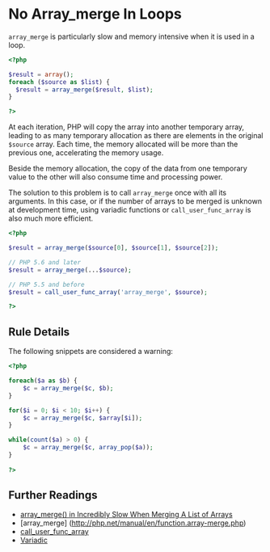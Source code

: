 <!-- Good Practices -->
# No Array_merge In Loops

`array_merge` is particularly slow and memory intensive when it is used in a loop. 

```php
<?php

$result = array();
foreach ($source as $list) {
  $result = array_merge($result, $list);
}

?>
```

At each iteration, PHP will copy the array into another temporary array, leading to as many temporary allocation as there are elements in the original `$source` array. Each time, the memory allocated will be more than the previous one, accelerating the memory usage. 

Beside the memory allocation, the copy of the data from one temporary value to the other will also consume time and processing power. 

The solution to this problem is to call `array_merge` once with all its arguments. In this case, or if the number of arrays to be merged is unknown at development time, using variadic functions or `call_user_func_array` is also much more efficient.

```php
<?php

$result = array_merge($source[0], $source[1], $source[2]);

// PHP 5.6 and later
$result = array_merge(...$source);

// PHP 5.5 and before
$result = call_user_func_array('array_merge', $source);

?>
```

## Rule Details

The following snippets are considered a warning:

```php
<?php

foreach($a as $b) {
	$c = array_merge($c, $b);
}

for($i = 0; $i < 10; $i++) {
	$c = array_merge($c, $array[$i]);
}

while(count($a) > 0) {
	$c = array_merge($c, array_pop($a));
}
	
?>
```
<!--
### Options

## When Not To Use It
-->

## Further Readings
* [array_merge() in Incredibly Slow When Merging A List of Arrays](https://secure.phabricator.com/book/phabflavor/article/php_pitfalls/#array-merge-in-incredibl)
* [array_merge] (http://php.net/manual/en/function.array-merge.php)
* [call_user_func_array](http://php.net/manual/en/function.call-user-func-array.php)
* [Variadic](http://php.net/manual/en/functions.arguments.php#functions.variable-arg-list)